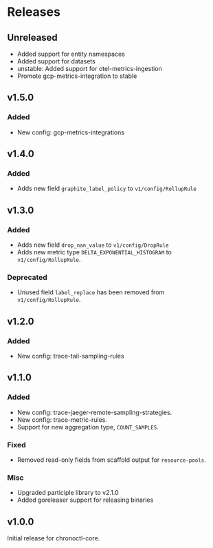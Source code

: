 # Releases

## Unreleased

* Added support for entity namespaces
* Added support for datasets
* unstable: Added support for otel-metrics-ingestion
* Promote gcp-metrics-integration to stable

## v1.5.0

### Added
* New config: gcp-metrics-integrations

## v1.4.0

### Added
* Adds new field `graphite_label_policy` to `v1/config/RollupRule`

## v1.3.0

### Added
* Adds new field `drop_nan_value` to `v1/config/DropRule`
* Adds new metric type `DELTA_EXPONENTIAL_HISTOGRAM` to `v1/config/RollupRule`.

### Deprecated
* Unused field `label_replace` has been removed from `v1/config/RollupRule`.

## v1.2.0

### Added
- New config: trace-tail-sampling-rules

## v1.1.0

### Added
 - New config: trace-jaeger-remote-sampling-strategies.
 - New config: trace-metric-rules.
 - Support for new aggregation type, `COUNT_SAMPLES`.

### Fixed
 - Removed read-only fields from scaffold output for `resource-pools`.

### Misc
 - Upgraded participle library to v2.1.0
 - Added goreleaser support for releasing binaries

## v1.0.0

Initial release for chronoctl-core.
